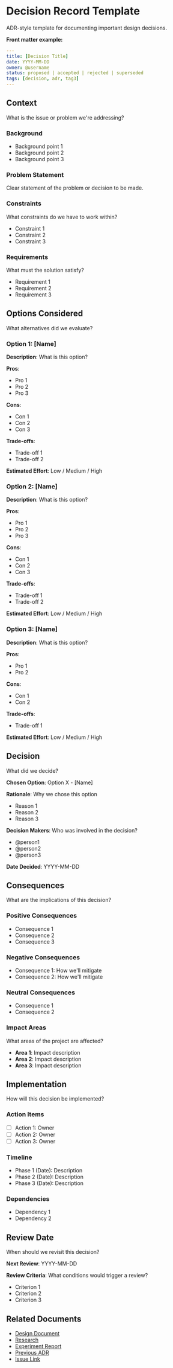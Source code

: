 # Decision Record Template

ADR-style template for documenting important design decisions.

**Front matter example:**

```yaml
---
title: [Decision Title]
date: YYYY-MM-DD
owner: @username
status: proposed | accepted | rejected | superseded
tags: [decision, adr, tag3]
---
```

## Context

What is the issue or problem we're addressing?

### Background

- Background point 1
- Background point 2
- Background point 3

### Problem Statement

Clear statement of the problem or decision to be made.

### Constraints

What constraints do we have to work within?

- Constraint 1
- Constraint 2
- Constraint 3

### Requirements

What must the solution satisfy?

- Requirement 1
- Requirement 2
- Requirement 3

## Options Considered

What alternatives did we evaluate?

### Option 1: [Name]

**Description**: What is this option?

**Pros**:

- Pro 1
- Pro 2
- Pro 3

**Cons**:

- Con 1
- Con 2
- Con 3

**Trade-offs**:

- Trade-off 1
- Trade-off 2

**Estimated Effort**: Low / Medium / High

### Option 2: [Name]

**Description**: What is this option?

**Pros**:

- Pro 1
- Pro 2
- Pro 3

**Cons**:

- Con 1
- Con 2
- Con 3

**Trade-offs**:

- Trade-off 1
- Trade-off 2

**Estimated Effort**: Low / Medium / High

### Option 3: [Name]

**Description**: What is this option?

**Pros**:

- Pro 1
- Pro 2

**Cons**:

- Con 1
- Con 2

**Trade-offs**:

- Trade-off 1

**Estimated Effort**: Low / Medium / High

## Decision

What did we decide?

**Chosen Option**: Option X - [Name]

**Rationale**: Why we chose this option

- Reason 1
- Reason 2
- Reason 3

**Decision Makers**: Who was involved in the decision?

- @person1
- @person2
- @person3

**Date Decided**: YYYY-MM-DD

## Consequences

What are the implications of this decision?

### Positive Consequences

- Consequence 1
- Consequence 2
- Consequence 3

### Negative Consequences

- Consequence 1: How we'll mitigate
- Consequence 2: How we'll mitigate

### Neutral Consequences

- Consequence 1
- Consequence 2

### Impact Areas

What areas of the project are affected?

- **Area 1**: Impact description
- **Area 2**: Impact description
- **Area 3**: Impact description

## Implementation

How will this decision be implemented?

### Action Items

- [ ] Action 1: Owner
- [ ] Action 2: Owner
- [ ] Action 3: Owner

### Timeline

- Phase 1 (Date): Description
- Phase 2 (Date): Description
- Phase 3 (Date): Description

### Dependencies

- Dependency 1
- Dependency 2

## Review Date

When should we revisit this decision?

**Next Review**: YYYY-MM-DD

**Review Criteria**: What conditions would trigger a review?

- Criterion 1
- Criterion 2
- Criterion 3

## Related Documents

- [Design Document](../design/related-design.md)
- [Research](../research/topics/related-research.md)
- [Experiment Report](experiment-report-YYYY-MM-DD.md)
- [Previous ADR](decision-record-previous.md)
- [Issue Link](#issue-number)
